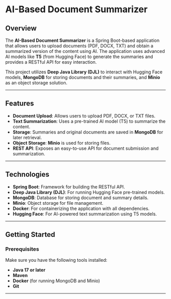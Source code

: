 # AI-Based Document Summarizer

## Overview

The **AI-Based Document Summarizer** is a Spring Boot-based application that allows users to upload documents (PDF, DOCX, TXT) and obtain a summarized version of the content using AI. The application uses advanced AI models like **T5** (from Hugging Face) to generate the summaries and provides a RESTful API for easy interaction.

This project utilizes **Deep Java Library (DJL)** to interact with Hugging Face models, **MongoDB** for storing documents and their summaries, and **Minio** as an object storage solution.

---

## Features

- **Document Upload**: Allows users to upload PDF, DOCX, or TXT files.
- **Text Summarization**: Uses a pre-trained AI model (T5) to summarize the content.
- **Storage**: Summaries and original documents are saved in **MongoDB** for later retrieval.
- **Object Storage**: **Minio** is used for storing files.
- **REST API**: Exposes an easy-to-use API for document submission and summarization.

---

## Technologies

- **Spring Boot**: Framework for building the RESTful API.
- **Deep Java Library (DJL)**: For running Hugging Face pre-trained models.
- **MongoDB**: Database for storing document and summary details.
- **Minio**: Object storage for file management.
- **Docker**: For containerizing the application with all dependencies.
- **Hugging Face**: For AI-powered text summarization using T5 models.

---

## Getting Started

### Prerequisites

Make sure you have the following tools installed:

- **Java 17 or later**
- **Maven**
- **Docker** (for running MongoDB and Minio)
- **Git**

---
